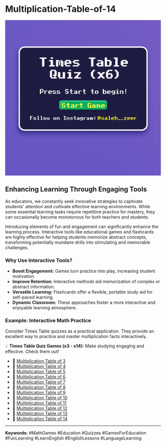 # Multiplication-Table-of-14
![Game Screenshot](game-image.png "Screenshot from the game")
## Enhancing Learning Through Engaging Tools

As educators, we constantly seek innovative strategies to captivate students' attention and cultivate effective learning environments. While some essential learning tasks require repetitive practice for mastery, they can occasionally become monotonous for both teachers and students.

Introducing elements of fun and engagement can significantly enhance the learning process. Interactive tools like educational games and flashcards are highly effective for helping students memorize abstract concepts, transforming potentially mundane drills into stimulating and memorable challenges.

### Why Use Interactive Tools?

* **Boost Engagement:** Games turn practice into play, increasing student motivation.
* **Improve Retention:** Interactive methods aid memorization of complex or abstract information.
* **Versatile Learning:** Flashcards offer a flexible, portable study aid for self-paced learning.
* **Dynamic Classroom:** These approaches foster a more interactive and enjoyable learning atmosphere.

### Example: Interactive Math Practice

Consider Times Table quizzes as a practical application. They provide an excellent way to practice and master multiplication facts interactively.

💡 **Times Table Quiz Games (x3 - x14):** Make studying engaging and effective. Check them out!

* 🎰 [Multiplication Table of 3](https://lnkd.in/d5WFitgn)
* 🎰 [Multiplication Table of 4](https://lnkd.in/dGmJpWfx)
* 🎰 [Multiplication Table of 5](https://lnkd.in/dbiGqy2Z)
* 🎰 [Multiplication Table of 6](https://lnkd.in/dMY4kBAz)
* 🎰 [Multiplication Table of 7](https://lnkd.in/dg_SNCB4)
* 🎰 [Multiplication Table of 8](https://lnkd.in/dDSuAra2)
* 🎰 [Multiplication Table of 9](https://lnkd.in/djfHsGsT)
* 🎰 [Multiplication Table of 10](https://lnkd.in/dDYWzHRg)
* 🎰 [Multiplication Table of 11](https://lnkd.in/dVfyg8ZF)
* 🎰 [Multiplication Table of 12](https://lnkd.in/dWaCUv8i)
* 🎰 [Multiplication Table of 13](https://lnkd.in/d8vgutPb)
* 🎰 [Multiplication Table of 14](https://lnkd.in/dFqYrfC6)

---

**Keywords:** #MathGames #Education #Quizzes #GamesForEducation #FunLearning #LearnEnglish #EnglishLessons #LanguageLearning
